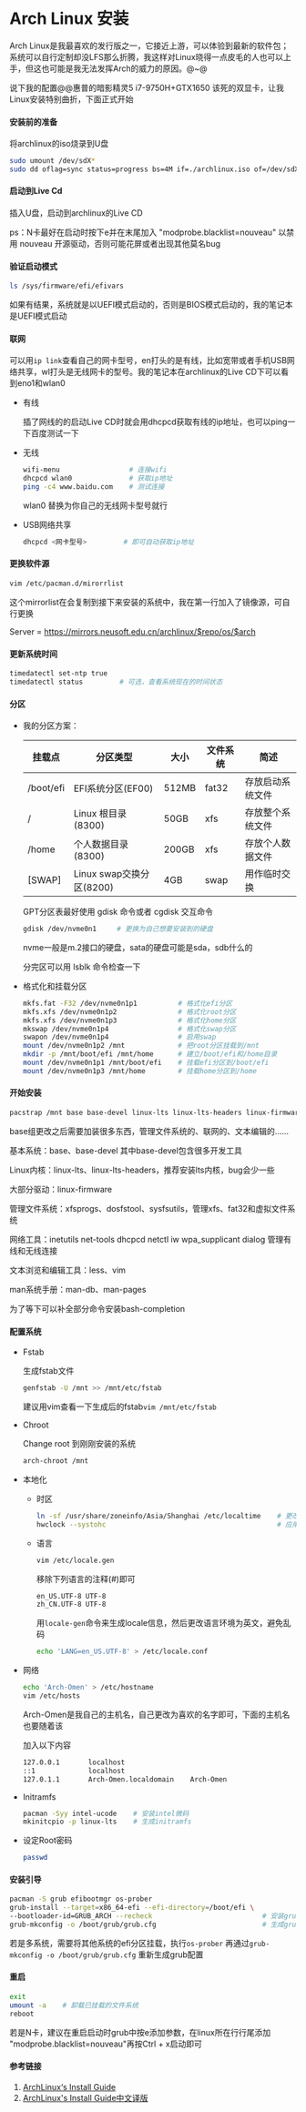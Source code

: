 # Arch Linux 安装

Arch Linux是我最喜欢的发行版之一，它接近上游，可以体验到最新的软件包；系统可以自行定制却没LFS那么折腾，我这样对Linux晓得一点皮毛的人也可以上手，但这也可能是我无法发挥Arch的威力的原因。@~@

说下我的配置@@惠普的暗影精灵5 i7-9750H+GTX1650 该死的双显卡，让我Linux安装特别曲折，下面正式开始

#### 安装前的准备

将archlinux的iso烧录到U盘

```sh
sudo umount /dev/sdX*                                                      # 卸载U盘
sudo dd oflag=sync status=progress bs=4M if=./archlinux.iso of=/dev/sdX    # 烧录iso
```

#### 启动到Live Cd

插入U盘，启动到archlinux的Live CD

ps：N卡最好在启动时按下e并在末尾加入 "modprobe.blacklist=nouveau" 以禁用 nouveau 开源驱动，否则可能花屏或者出现其他莫名bug

#### 验证启动模式

```sh
ls /sys/firmware/efi/efivars
```

如果有结果，系统就是以UEFI模式启动的，否则是BIOS模式启动的，我的笔记本是UEFI模式启动

#### 联网

可以用`ip link`查看自己的网卡型号，en打头的是有线，比如宽带或者手机USB网络共享，wl打头是无线网卡的型号。我的笔记本在archlinux的Live CD下可以看到eno1和wlan0

- 有线

  插了网线的的启动Live CD时就会用dhcpcd获取有线的ip地址，也可以ping一下百度测试一下

- 无线

  ```sh
  wifi-menu                 # 连接wifi
  dhcpcd wlan0              # 获取ip地址
  ping -c4 www.baidu.com    # 测试连接
  ```

  wlan0 替换为你自己的无线网卡型号就行

- USB网络共享

  ```sh
  dhcpcd <网卡型号>         # 即可自动获取ip地址
  ```

#### 更换软件源

```sh
vim /etc/pacman.d/mirorrlist
```

这个mirrorlist在会复制到接下来安装的系统中，我在第一行加入了镜像源，可自行更换 

Server = <https://mirrors.neusoft.edu.cn/archlinux/$repo/os/$arch>

#### 更新系统时间

```sh
timedatectl set-ntp true
timedatectl status         # 可选，查看系统现在的时间状态
```

#### 分区

- 我的分区方案：

    | 挂载点    | 分区类型                 | 大小  | 文件系统 | 简述             |
    | --------- | ------------------------ | ----- | -------- | ---------------- |
    | /boot/efi | EFI系统分区(EF00)        | 512MB | fat32    | 存放启动系统文件 |
    | /         | Linux 根目录(8300)       | 50GB  | xfs      | 存放整个系统文件 |
    | /home     | 个人数据目录(8300)       | 200GB | xfs      | 存放个人数据文件 |
    | [SWAP]    | Linux swap交换分区(8200) | 4GB   | swap     | 用作临时交换     |

    GPT分区表最好使用 gdisk 命令或者 cgdisk 交互命令

    ```sh
    gdisk /dev/nvme0n1     # 更换为自己想要安装到的硬盘
    ```

    nvme一般是m.2接口的硬盘，sata的硬盘可能是sda，sdb什么的

    分完区可以用 lsblk 命令检查一下

- 格式化和挂载分区

  ```sh
  mkfs.fat -F32 /dev/nvme0n1p1          # 格式化efi分区
  mkfs.xfs /dev/nvme0n1p2               # 格式化root分区
  mkfs.xfs /dev/nvme0n1p3               # 格式化home分区
  mkswap /dev/nvme0n1p4                 # 格式化swap分区
  swapon /dev/nvme0n1p4                 # 启用swap
  mount /dev/nvme0n1p2 /mnt             # 把root分区挂载到/mnt
  mkdir -p /mnt/boot/efi /mnt/home      # 建立/boot/efi和/home目录
  mount /dev/nvme0n1p1 /mnt/boot/efi    # 挂载efi分区到/boot/efi
  mount /dev/nvme0n1p3 /mnt/home        # 挂载home分区到/home
  ```

#### 开始安装

```sh
pacstrap /mnt base base-devel linux-lts linux-lts-headers linux-firmware dosfstools xfsprogs sysfsutils inetutils net-tools dhcpcd netctl iw wpa_supplicant dialog less vim man-db man-pages bash-completion
```

base组更改之后需要加装很多东西，管理文件系统的、联网的、文本编辑的......

基本系统：base、base-devel 其中base-devel包含很多开发工具

Linux内核：linux-lts、linux-lts-headers，推荐安装lts内核，bug会少一些

大部分驱动：linux-firmware

管理文件系统：xfsprogs、dosfstool、sysfsutils，管理xfs、fat32和虚拟文件系统

网络工具：inetutils net-tools dhcpcd netctl iw wpa_supplicant dialog 管理有线和无线连接

文本浏览和编辑工具：less、vim

man系统手册：man-db、man-pages

为了等下可以补全部分命令安装bash-completion

#### 配置系统

- Fstab

  生成fstab文件

  ```sh
  genfstab -U /mnt >> /mnt/etc/fstab
  ```

  建议用vim查看一下生成后的fstab`vim /mnt/etc/fstab`

- Chroot

  Change root 到刚刚安装的系统

  ```sh
  arch-chroot /mnt
  ```

- 本地化

  - 时区

    ```sh
    ln -sf /usr/share/zoneinfo/Asia/Shanghai /etc/localtime    # 更改时区
    hwclock --systohc                                          # 应用到硬件时间
    ```

  - 语言

    ```sh
    vim /etc/locale.gen
    ```

    移除下列语言的注释(#)即可

    ```sh
    en_US.UTF-8 UTF-8
    zh_CN.UTF-8 UTF-8
    ```
    

    用`locale-gen`命令来生成locale信息，然后更改语言环境为英文，避免乱码
    
    ```sh
    echo 'LANG=en_US.UTF-8' > /etc/locale.conf
    ```

- 网络

  ```sh
  echo 'Arch-Omen' > /etc/hostname
  vim /etc/hosts
  ```

  Arch-Omen是我自己的主机名，自己更改为喜欢的名字即可，下面的主机名也要随着该

  加入以下内容

  ```sh
  127.0.0.1       localhost
  ::1             localhost
  127.0.1.1       Arch-Omen.localdomain    Arch-Omen
  ```

- Initramfs

  ```sh
  pacman -Syy intel-ucode    # 安装intel微码
  mkinitcpio -p linux-lts    # 生成initramfs
  ```
  
- 设定Root密码

  ```sh
  passwd
  ```

#### 安装引导

```sh
pacman -S grub efibootmgr os-prober
grub-install --target=x86_64-efi --efi-directory=/boot/efi \
--bootloader-id=GRUB_ARCH --recheck                           # 安装grub引导
grub-mkconfig -o /boot/grub/grub.cfg                          # 生成grub配置
```

若是多系统，需要将其他系统的efi分区挂载，执行`os-prober` 再通过`grub-mkconfig -o /boot/grub/grub.cfg` 重新生成grub配置

#### 重启

```sh
exit
umount -a    # 卸载已挂载的文件系统
reboot
```

若是N卡，建议在重启启动时grub中按e添加参数，在linux所在行行尾添加 "modprobe.blacklist=nouveau"再按Ctrl + x启动即可

#### 参考链接

1. [ArchLinux‘s Install Guide](https://wiki.archlinux.org/index.php/Installation_guide)
2. [ArchLinux's Install Guide中文译版](https://wiki.archlinux.org/index.php/Installation_guide_(%E7%AE%80%E4%BD%93%E4%B8%AD%E6%96%87))
